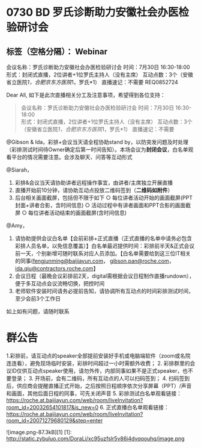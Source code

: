 # 0730 BD 罗氏诊断助力安徽社会办医检验研讨会
标签（空格分隔）： Webinar
---

会议名称：罗氏诊断助力安徽社会办医检验研讨会
时间：7月30日 16:30-18:00  
形式：封闭式直播，2位讲者+1位罗氏主持人（没有主席）
互动点数：3个（安徽省立医院*1，合肥京东方医院*1，罗氏*1）
直播速记：不需要
REQ0852724


Dear All,
如下是此次直播相关分工及注意事项，希望得到各位支持：

> 会议名称：罗氏诊断助力安徽社会办医检验研讨会
时间：7月30日 16:30-18:00  
形式：封闭式直播，2位讲者+1位罗氏主持人（没有主席）
互动点数：3个（安徽省立医院*1，合肥京东方医院*1，罗氏*1）
直播速记：不需要

@Gibson & Ida，彩排+会议当天请全程协助stand by，以防突发问题及时处理（彩排测试时间待Owner确定后第一时间告知）。本场会议为**封闭会议**，白名单观看平台的情况需要注意。会涉及聊天、问答等互动形式

@Siarah，
1. 彩排&会议当天请协助讲者远程操作事宜，由讲者/主席独立开展直播
2. 直播开始前10分钟，请协助互动点投放二维码签到（**二维码如附件**）
3. 后台相关画面截屏，包括但不限于如下
	○ 每位讲者活动开始的画面截屏(PPT封面+讲者合影，含时间信息)
	○ 活动过程中有讲者画面和PPT合影的画面截屏
	○ 每位讲者活动结束的画面截屏(含时间信息)

@Amy，
1. 请协助提供会议白名单【会前彩排+正式直播（正式直播的名单中请务必包含彩排人员名单，以免信息覆盖）】白名单最迟提供时间：彩排前半天&正式会议前一天，个别新增可随时联系对应人员添加。【白名单需要给到这三位IT相关的同事(fengjunming@baijiayun.com， gibson.pan@roche.com，ida.qiu@contractors.roche.com】
2. 会议日程（最晚会议彩排前2天，digital需根据会议日程制作直播rundown），便于多互动点会议流畅切换，把控时间  
3. 老师软件安装时间请务必提前告知，请协调所有互动点的时间彩排测试时间，至少会前3个工作日

如上如有问题，请随时联系



# 群公告
1.彩排前，请互动点的speaker全部提前安装好手机或电脑端软件（zoom或名院连连看），避免现场临时安装，彩排时间超过一小时需额外收费；
2. 彩排群里的会议ID仅供互动点speaker使用，请勿外传，内部同事如果不是正式speaker，也不要登录；
3. 开场前，会有二维码，所有互动点的人可以扫码签到；
4. 扫码签到后，供应商会提醒直播正式开始，之后按照日程顺序依次分享屏幕（PPT）/声音和画面，其他后面日程的同事，可先关闭声音
5. 彩排测试白名单观看链接： 
https://roche.at.baijiayun.com/web/room/liveInvitation?room_id=20032654101817&is_new=0
6. 正式直播白名单观看链接：
https://roche.at.baijiayun.com/web/room/liveInvitation?room_id=20071279680129&step=enter




![image.png-87.3kB][1]
[1]: http://static.zybuluo.com/DoraLi/xc95uzfslr5v86i4dvqqouhq/image.png